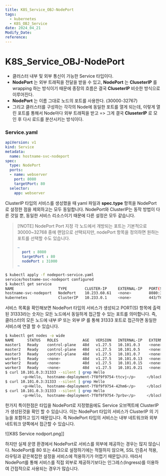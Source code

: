 ```yaml
---
title: K8S_Service_OBJ-NodePort
tags:
  - kubernetes
  - K8S_OBJ_Service
date: 2024_04_21
Modify_Date: 
reference:
---
```

# K8S_Service_OBJ-NodePort

- 클러스터 내부 및 외부 통신이 가능한 Service 타입이다.
- **NodePort** 는 외부 트래픽을 전달을 받을 수 있고, **NodePort** 는 **CluseterIP** 를 wrapping 하는 방식이기 때문에 종장의 흐름은 결국 **CluseterIP**  비슷한 방식으로 이루어진다.
- **NodePort** 는 이름 그대로 노드의 포트를 사용한다. (30000-32767)
- 그리고 클러스터를 구성하는 각각의 Node에 동일한 포트를 열게 되는데, 이렇게 열린 포트를 통해서 Node마다 외부 트래픽을 받고 => 그게 결국 **CluseterIP** 로 모인 후 다시 로드를 분산시키는 방식이다.
### Service.yaml
```yaml
apiVersion: v1
kind: Service
metadata:
  name: hostname-svc-nodeport
spec:
  type: NodePort
  ports:
  - name: webserver
    port: 8080
    targetPort: 80
  selector:
    app: webserver
```

ClusterIP 타입의 서비스를 생성했을 때 yaml 파일과 **spec.type** 항목을 NodePort 로 설정한 점을 제외하고는 모두 동일합니다. NodePort와 ClusterIP는 동작 방법이 다른 것일 뿐, 동일한 서비스 리소스이기 때문에 다른 설정은 모두 같습니다.

> [!NOTE] NodePort Port 지정
> 각 노드에서 개방되는 포트는 기본적으로 30000~32768 중에 랜덤으로 선택되지만, nodePort 항목을 정의하면 원하는 포트를 선택할 수도 있습니다.
> ```yaml
> ~
>   port : 8080
>   targetPort : 80
>   nodePort : 31000  
> ~
> ```

```bash
$ kubectl apply -f nodeport-service.yaml
service/hostname-svc-nodeport configured
$ kubectl get service
NAME                    TYPE        CLUSTER-IP     EXTERNAL-IP   PORT(S)          AGE
hostname-svc-nodeport   NodePort    10.233.60.61   <none>        8080:31333/TCP   76s
kubernetes              ClusterIP   10.233.0.1     <none>        443/TCP          48d
```

서비스 목록을 확인해보면 NodePort 타입의 서비스가 생성되고 PORT(S) 항목에 출력된 31333라는 숫자는 모든 노드에서 동일하게 접근할 수 있는 포트를 의미합니다. 즉, 클러스터의 모든 노드에 내부 IP 또는 외부 IP 를 통해 31333 포트로 접근하면 동일한 서비스에 연결 할 수 있습니다.

```bash
$ kubectl get nodes -o wide
NAME      STATUS   ROLES           AGE   VERSION   INTERNAL-IP   EXTERNAL-IP   OS-IMAGE             KERNEL-VERSION       CONTAINER-RUNTIME
master1   Ready    control-plane   48d   v1.27.5   10.101.0.3    <none>        Ubuntu 22.04.4 LTS   5.15.0-97-generic    cri-o://1.27.1
master2   Ready    control-plane   48d   v1.27.5   10.101.0.5    <none>        Ubuntu 22.04.4 LTS   5.15.0-101-generic   cri-o://1.27.1
master3   Ready    control-plane   48d   v1.27.5   10.101.0.7    <none>        Ubuntu 22.04.4 LTS   5.15.0-97-generic    cri-o://1.27.1
worker1   Ready    <none>          48d   v1.27.5   10.101.0.13   <none>        Ubuntu 22.04.4 LTS   5.15.0-97-generic    cri-o://1.27.1
worker2   Ready    <none>          48d   v1.27.5   10.101.0.15   <none>        Ubuntu 22.04.4 LTS   5.15.0-101-generic   cri-o://1.27.1
worker3   Ready    <none>          48d   v1.27.5   10.101.0.21   <none>        Ubuntu 22.04.4 LTS   5.15.0-101-generic   cri-o://1.27.1
$ curl 10.101.0.3:31333 --silent | grep Hello
        <p>Hello,  hostname-deployment-7f8f9f9754-ttcvj</p>     </blockquote>
$ curl 10.101.0.3:31333 --silent | grep Hello
        <p>Hello,  hostname-deployment-7f8f9f9754-42hm6</p>     </blockquote>
$ curl 10.101.0.3:31333 --silent | grep Hello
        <p>Hello,  hostname-deployment-7f8f9f9754-7prbv</p>     </blockquote>
```

한가지 특이한점은 타입을 NodePort로 지정했음에도 Service 오브젝트에 ClusterIP 가 생성된것을 확인 할 수 있습니다. 이는 NodePort 타입의 서비스가 ClusterIP 의 기능을 포함하고 있기 때문입니다. 즉 NodePort 타입의 서비스는 내부 네트워크와 외부 네트워크 양쪽에서 접근할 수 있습니다.

![[K8S Service nodport.png]]

하지만 실제 운영 환경에서 NodePort로 서비스를 외부에 제공하는 경우는 많지 않습니다. NodePort를 80 또는 443으로 설정하기에는 적절하지 않으며, SSL 인증서 적용, 라우팅과 같은복잡한 설정을 서비스에 적용하기가 어렵기 때문입니다. 따라서 NodePort를 통해 서비스를 직접 외부로 제공하기보다는 인그레스(Ingress)를 이용하여 간접적으로 사용되는 경우가 많습니다.


